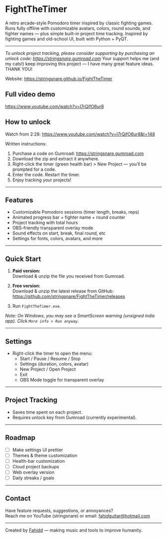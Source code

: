 # FightTheTimer
A retro arcade-style Pomodoro timer inspired by classic fighting games. Runs fully offline with customizable avatars, colors, round sounds, and fighter names — plus simple built-in project time tracking. Inspired by fighting games and old-school UI, built with Python + PyQT.

---
*To unlock project tracking, please consider supporting by purchasing an unlock code: https://stringsnare.gumroad.com*
Your support helps me (and my cats!) keep improving this project — I have many great feature ideas. THANK YOU!

Website: https://stringsnare.github.io/FightTheTimer

## Full video demo
https://www.youtube.com/watch?v=I7rQjfO6ur8

## How to unlock

Watch from 2:28: https://www.youtube.com/watch?v=I7rQjfO6ur8&t=148

Written instructions:  
1. Purchase a code on Gumroad: https://stringsnare.gumroad.com  
2. Download the zip and extract it anywhere.  
3. Right-click the timer (green health bar) > New Project — you’ll be prompted for a code.  
4. Enter the code. Restart the timer.  
5. Enjoy tracking your projects!

---

## Features

- Customizable Pomodoro sessions (timer length, breaks, reps)  
- Animated progress bar + fighter name + round counter  
- Project tracking with total hours  
- OBS-friendly transparent overlay mode  
- Sound effects on start, break, final round, etc  
- Settings for fonts, colors, avatars, and more

---

## Quick Start

1. **Paid version:**  
Download & unzip the file you received from Gumroad.

2. **Free version:**  
Download & unzip the latest release from GitHub:  
https://github.com/stringsnare/FightTheTimer/releases

3. Run `FightTheTimer.exe`.

*Note: On Windows, you may see a SmartScreen warning (unsigned indie app). Click `More info > Run anyway`.*

---

## Settings

- Right-click the timer to open the menu:
  - Start / Pause / Resume / Stop
  - Settings (duration, colors, avatar)
  - New Project / Open Project
  - Exit
  - OBS Mode toggle for transparent overlay

---

## Project Tracking

- Saves time spent on each project.
- Requires unlock key from Gumroad (currently experimental).

---

## Roadmap

- [ ] Make settings UI prettier
- [ ] Themes & theme customization
- [ ] Health-bar customization
- [ ] Cloud project backups
- [ ] Web overlay version
- [ ] Daily streaks / goals

---

## Contact

Have feature requests, suggestions, or annoyances?  
Reach me on YouTube (stringsnare) or email: fahidguitar@hotmail.com

---

Created by [Fahidd](https://github.com/stringsnare) —
making music and tools to improve humanity.

